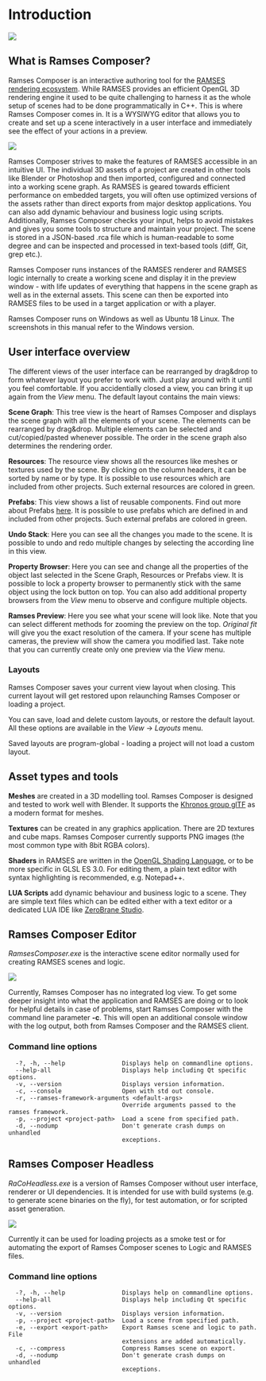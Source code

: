 <!--
SPDX-License-Identifier: MPL-2.0

This file is part of Ramses Composer
(see https://github.com/COVESA/ramses-composer-docs).

This Source Code Form is subject to the terms of the Mozilla Public License, v. 2.0.
If a copy of the MPL was not distributed with this file, You can obtain one at http://mozilla.org/MPL/2.0/.
-->
# Introduction

![](images/sample_project.png)

## What is Ramses Composer?

Ramses Composer is an interactive authoring tool for the [RAMSES rendering ecosystem](https://github.com/COVESA/ramses).
While RAMSES provides an efficient OpenGL 3D rendering engine it used to be quite challenging to harness
it as the whole setup of scenes had to be done programmatically in C++. This is where Ramses Composer
comes in. It is a WYSIWYG editor that allows you to create and set up a scene interactively in a user
interface and immediately see the effect of your actions in a preview.

![](images/ramses_toolchain.png)

Ramses Composer strives to make the features of RAMSES accessible in an intuitive UI. The individual
3D assets of a project are created in other tools like Blender or Photoshop and then imported, configured
and connected into a working scene graph. As RAMSES is geared towards efficient performance on embedded
targets, you will often use optimized versions of the assets rather than direct exports from major
desktop applications. You can also add dynamic behaviour and business logic using scripts. Additionally,
Ramses Composer checks your input, helps to avoid mistakes and gives you some tools to structure and
maintain your project. The scene is stored in a JSON-based .rca file which is human-readable to some
degree and can be inspected and processed in text-based tools (diff, Git, grep etc.).

Ramses Composer runs instances of the RAMSES renderer and RAMSES logic internally to create a working
scene and display it in the preview window - with life updates of everything that happens  in the scene
graph as well as in the external assets. This scene can then be exported into RAMSES files to be used
in a target application or with a player.

Ramses Composer runs on Windows as well as Ubuntu 18 Linux. The screenshots in this manual refer to the
Windows version.

## User interface overview

The different views of the user interface can be rearranged by drag&drop to form whatever layout you
prefer to work with. Just play around with it until you feel comfortable. If you accidentially closed
a view, you can bring it up again from the _View_ menu. The default layout contains the main views:

__Scene Graph__: This tree view is the heart of Ramses Composer and displays the scene graph with all
the elements of your scene. The elements can be rearranged by drag&drop. Multiple elements can be
selected and cut/copied/pasted whenever possible. The order in the scene graph also determines
the rendering order.

__Resources__: The resource view shows all the resources like meshes or textures used by the scene. By
clicking on the column headers, it can be sorted by name or by type. It is possible to use resources
which are included from other projects. Such external resources are colored in green.

__Prefabs__: This view shows a list of reusable components. Find out more about Prefabs [here](../prefabs/README.md).
It is possible to use prefabs which are defined in and included from other projects.
Such external prefabs are colored in green.

__Undo Stack__: Here you can see all the changes you made to the scene. It is possible
to undo and redo multiple changes by selecting the according line in this view.

__Property Browser__: Here you can see and change all the properties of the object
last selected in the Scene Graph, Resources or Prefabs view. It is possible to lock
a property browser to permanently  stick with the same object using the lock button
on top. You can also add additional property browsers from the _View_ menu to observe
and configure multiple objects.

__Ramses Preview__: Here you see what your scene will look like. Note that you can
select different methods for zooming the preview on the top. _Original fit_ will give
you the exact resolution of the camera. If your scene has multiple cameras, the
preview will show the camera you modified last. Take note that you can currently
create only one preview via the _View_ menu.

### Layouts

Ramses Composer saves your current view layout when closing. This current layout will get
restored upon relaunching Ramses Composer or loading a project.

You can save, load and delete custom layouts, or restore the default layout.  All these
options are available in the _View_ → _Layouts_ menu.

Saved layouts are program-global - loading a project will not load a custom layout.

## Asset types and tools

__Meshes__ are created in a 3D modelling tool. Ramses Composer is designed and tested to
work well with Blender. It supports the [Khronos group glTF](https://www.khronos.org/gltf/)
as a modern format for meshes.

__Textures__ can be created in any graphics application. There are 2D textures and cube
maps. Ramses Composer currently supports PNG images (the most common type with 8bit
RGBA colors).

__Shaders__ in RAMSES are written in the [OpenGL Shading Language](https://en.wikipedia.org/wiki/OpenGL_Shading_Language),
or to be more specific in GLSL ES 3.0. For editing them, a plain text editor with syntax highlighting is recommended,
e.g. Notepad++.

__LUA Scripts__ add dynamic behaviour and business logic to a scene. They are simple
text files which can be edited either with a text editor or a dedicated LUA IDE like
[ZeroBrane Studio](https://studio.zerobrane.com/).

## Ramses Composer Editor

_RamsesComposer.exe_ is the interactive scene editor normally used for creating RAMSES scenes and logic.

![](images/raco_editor.png)

Currently, Ramses Composer has no integrated log view. To get some deeper insight
into what the application and RAMSES are doing or to look for helpful details in
case of problems, start Ramses Composer with the command line parameter **-c**. This
will open an additional console window with the log output, both from Ramses Composer
and the RAMSES client.

### Command line options

	  -?, -h, --help                Displays help on commandline options.
	  --help-all                    Displays help including Qt specific options.
	  -v, --version                 Displays version information.
	  -c, --console					Open with std out console.
	  -r, --ramses-framework-arguments <default-args>
	  								Override arguments passed to the ramses framework.
	  -p, --project <project-path>  Load a scene from specified path.
	  -d, --nodump                  Don't generate crash dumps on unhandled
	                                exceptions.	                           

## Ramses Composer Headless

_RaCoHeadless.exe_ is a version of Ramses Composer without user interface, renderer or UI
dependencies. It is intended for use with build systems (e.g. to generate scene binaries
on the fly), for test automation, or for scripted asset generation.

![](images/raco_headless.png)

Currently it can be used for loading projects as a smoke test or for automating the export
of Ramses Composer scenes to Logic and RAMSES files.

### Command line options

	  -?, -h, --help                Displays help on commandline options.
	  --help-all                    Displays help including Qt specific options.
	  -v, --version                 Displays version information.
	  -p, --project <project-path>  Load a scene from specified path.
	  -e, --export <export-path>    Export Ramses scene and logic to path. File
	                                extensions are added automatically.
	  -c, --compress                Compress Ramses scene on export.
	  -d, --nodump                  Don't generate crash dumps on unhandled
	                                exceptions.
